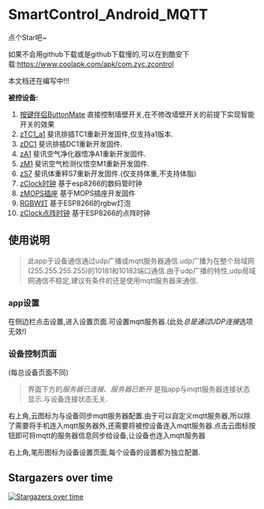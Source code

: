 # SmartControl_Android_MQTT

点个Star吧~


如果不会用github下载或是github下载慢的,可以在到酷安下载:https://www.coolapk.com/apk/com.zyc.zcontrol


本文档还在编写中!!!



**被控设备:**

1. [按键伴侣ButtonMate](https://github.com/a2633063/SmartControl_ButtonMate_ESP8266)	直接控制墙壁开关,在不修改墙壁开关的前提下实现智能开关的效果
2. [zTC1_a1](https://github.com/a2633063/zTC1)	      斐讯排插TC1重新开发固件,仅支持a1版本.
3. [zDC1](https://github.com/a2633063/zDC1_public)		       斐讯排插DC1重新开发固件.
4. [zA1](https://github.com/a2633063/zA1)		          斐讯空气净化器悟净A1重新开发固件.
5. [zM1](https://github.com/a2633063/zM1)		         斐讯空气检测仪悟空M1重新开发固件.
6. [zS7](https://github.com/a2633063/zS7)		         斐讯体重秤S7重新开发固件.(仅支持体重,不支持体脂)
7. [zClock时钟](https://github.com/a2633063/zClock)     基于esp8266的数码管时钟
8. [zMOPS插座](https://github.com/a2633063/zMOPS)         基于MOPS插座开发固件
9. [RGBW灯](https://github.com/a2633063/zRGBW)         基于ESP8266的rgbw灯泡
10. [zClock点阵时钟](https://github.com/a2633063/zClock_Matrix)         基于ESP8266的点阵时钟



## 使用说明



> 此app于设备通信通过udp广播或mqtt服务器通信.udp广播为在整个局域网(255.255.255.255)的10181和10182端口通信.由于udp广播的特性,udp局域网通信不稳定,建议有条件的还是使用mqtt服务器来通信.



### app设置

在侧边栏点击设置,进入设置页面.可设置mqtt服务器.(此处*总是通过UDP连接*选项无效!)



### 设备控制页面

(每总设备页面不同)

> 界面下方的*服务器已连接*、*服务器已断开* 是指app与mqtt服务器连接状态显示.与设备连接状态无关.

右上角,云图标为与设备同步mqtt服务器配置.由于可以自定义mqtt服务器,所以除了需要将手机连入mqtt服务器外,还需要将被控设备连入mqtt服务器.点击云图标按钮即可将mqtt的服务器信息同步给设备,让设备也连入mqtt服务器

右上角,笔形图标为设备设置页面,每个设备的设置都为独立配置.



## Stargazers over time

[![Stargazers over time](https://starchart.cc/a2633063/SmartControl_Android_MQTT.svg?variant=adaptive)](https://starchart.cc/a2633063/SmartControl_Android_MQTT)


